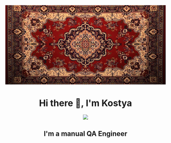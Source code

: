 <div id="cover" align="center">
  <img src="https://github.com/EEEKosta/icon/blob/main/cover1.jpg" width="850" height="250"/>
</div>
<div id="header" align="center">
  <h1>Hi there 👋, I'm Kostya</h1>
  <img src="https://media.giphy.com/media/Ll22OhMLAlVDb8UQWe/giphy.gif" width="100"/>
  <h2>I'm а manual QA Engineer</h2>
</div>
